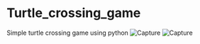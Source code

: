 ﻿# Turtle_crossing_game
Simple turtle crossing game using python
![Capture](https://user-images.githubusercontent.com/114987949/194016579-f6d92eb7-d76d-4784-9f3c-f8bda495f0ec.PNG)
![Capture](https://user-images.githubusercontent.com/114987949/194016649-3c2dada1-4dfa-4769-8905-59036edf6b75.PNG)
